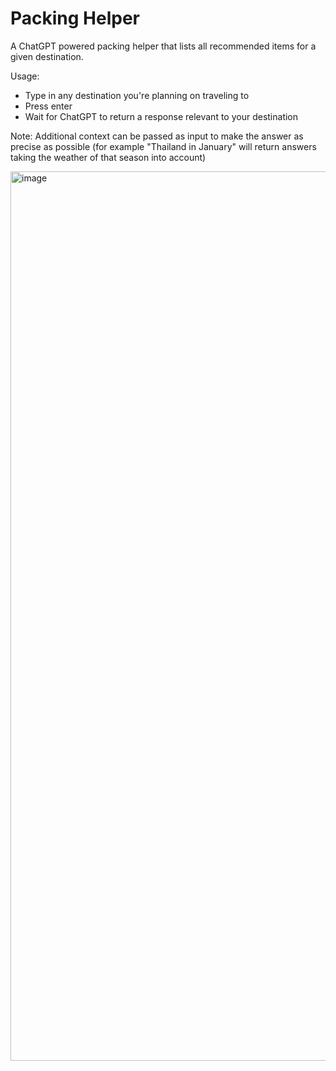 # Packing Helper

A ChatGPT powered packing helper that lists all recommended items for a given destination.

Usage:

- Type in any destination you're planning on traveling to
- Press enter
- Wait for ChatGPT to return a response relevant to your destination

Note:
Additional context can be passed as input to make the answer as precise as possible (for example "Thailand in January" will return answers taking the weather of that season into account)

<img width="1423" alt="image" src="https://user-images.githubusercontent.com/15229355/209587475-18f5d4a8-db65-4c3d-8fa5-0fa1c38d2b4c.png">
